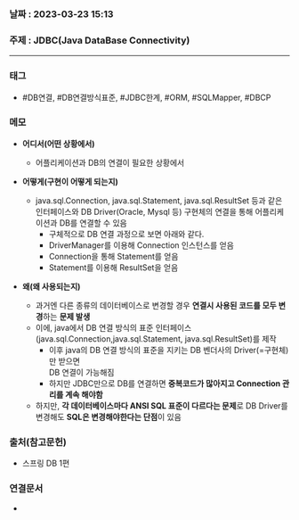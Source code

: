 ### 날짜 : 2023-03-23 15:13
### 주제 : JDBC(Java DataBase Connectivity)
---
### 태그
* #DB연결, #DB연결방식표준, #JDBC한계, #ORM, #SQLMapper, #DBCP

### 메모
* **어디서(어떤 상황에서)**
	* 어플리케이션과 DB의 연결이 필요한 상황에서
	
* **어떻게(구현이 어떻게 되는지)**
	* java.sql.Connection, java.sql.Statement, java.sql.ResultSet 등과 같은 인터페이스와 DB Driver(Oracle, Mysql 등) 구현체의 연결을 통해 어플리케이션과 DB를 연결할 수 있음
		* 구체적으로 DB 연결 과정으로 보면 아래와 같다.
		* DriverManager를 이용해 Connection 인스턴스를 얻음
		* Connection을 통해 Statement를 얻음
		* Statement를 이용해 ResultSet을 얻음
		
* **왜(왜 사용되는지)**
	* 과거엔 다른 종류의 데이터베이스로 변경할 경우 **연결시 사용된 코드를 모두 변경**하는 **문제 발생**
	* 이에, java에서 DB 연결 방식의 표준 인터페이스(java.sql.Connection,java.sql.Statement, 
	   java.sql.ResultSet)를 제작
		*  이후 java의 DB 연결 방식의 표준을 지키는 DB 벤더사의 Driver(=구현체)만 받으면  
		   DB 연결이 가능해짐 
		* 하지만 JDBC만으로 DB를 연결하면 **중복코드가 많아지고 Connection 관리를 계속 해야함** 
	* 하지만, **각 데이터베이스마다 ANSI SQL 표준이 다르다는 문제**로 DB Driver를 변경해도 **SQL은 변경해야한다는 단점**이 있음

### 출처(참고문헌)
-  스프링 DB 1편

### 연결문서
- 